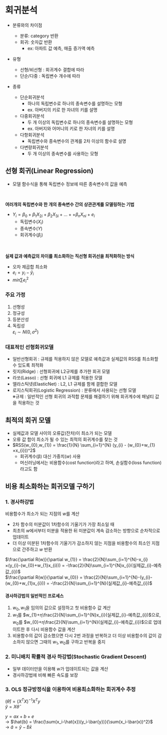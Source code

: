 # 회귀분석
- 분류와의 차이점
    - 분류: category 반환
    - 회귀: 숫자값 반환
        - ex: 아파트 값 예측, 매출 증가액 예측

- 유형
    - 선형/비선형 : 회귀계수 결합에 따라
    - 단순/다중 : 독립변수 개수에 따라

- 종류
    - 단순회귀분석
        - 하나의 독립변수로 하나의 종속변수를 설명하는 모형
        - ex. 아버지의 키로 한 자녀의 키를 설명
    - 다중회귀분석
        - 두 개 이상의 독립변수로 하나의 종속변수를 설명하는 모형
        - ex. 아버지와 어머니의 키로 한 자녀의 키를 설명
    - 다항회귀분석
        - 독립변수와 종속변수의 관계를 2차 이상의 함수로 설명
    - 다변량회귀분석
        - 두 개 이상의 종속변수를 사용하는 모형

## 선형 회귀(Linear Regression)
- 모델 함수식을 통해 독립변수 정보에 따른 종속변수의 값을 예측
<br>

**여러개의 독립변수와 한 개의 종속변수 간의 상관관계를 모델링하는 기법**
- $Y_{i} = β_{0} + β_{1}X_{2i} + β_{2}X_{3i} + … + + β_{n}X_{ni} + e_{i}$
    - 독립변수($X_{i}$)
    - 종속변수($Y$)
    - 회귀계수($β_{i}$)
<br>

**실제 값과 예측값의 차이를 최소화하는 직선형 회귀선을 최적화하는 방식**
- 오차 제곱합 최소화
- $e_{i} = y_{i} - \hat{y}_{i}$
- $min \sum{e^2_{i}}$

### 주요 가정
1. 선형성
2. 정규성
3. 등분산성
4. 독립성<br>
$ε_{i}\sim N(0,σ^2)$

### 대표적인 선형회귀모델
- 일반선형회귀 : 규제를 적용하지 않은 모델로 예측값과 실제값의 RSS를 최소화할 수 있도록 최적화
- 릿지(Ridge) : 선형회귀에 L2규제를 추가한 회귀 모델
- 라쏘(Lasso) : 선형 회귀에 L1 규제를 적용한 모델
- 엘라스틱넷(ElasticNet) : L2, L1 규제를 함께 결합한 모델
- 로지스틱회귀(Logistic Regression) : 분류에서 사용되는 선형 모델<br>
※규제 : 일반적인 선형 회귀의 과적합 문제를 해결하기 위해 회귀계수에 패널티 값을 적용하는 것

## 최적의 회귀 모델
- 실제값과 모델 사이의 오류값(잔차)이 최소가 되는 모델
- 오류 값 합이 최소가 될 수 있는 최적의 회귀계수를 찾는 것
- $RSS(w_{0},w_{1}) = \frac{1}{N} \sum_{i=1}^{N} (y_{i} - (w_{0}+w_{1}×x_{i}))^2$<br>
    - 회귀계수(β) 대신 가중치($w$) 사용
    - 머신러닝에서는 비용함수(cost function)라고 하며, 손실함수(loss function)라고도 함

## 비용 최소화하는 회귀모델 구하기

### 1. 경사하강법
비용함수가 최소가 되는 지점의 $w$를 계산
- 2차 함수의 미분값이 1차함수의 기울기가 가장 최소일 때
- 최초의 $w$에서부터 미분을 적용한 뒤 미분값이 계속 감소하는 방향으로 순차적으로 업데이트
- 더 이상 미분된 1차함수의 기울기가 감소하지 않는 지점을 비용함수의 최소인 지점으로 간주하고 $w$ 반환<br>

$\frac{\partial R(w)}{\partial w_{1}} = \frac{2}{N}\sum_{i=1}^{N}-x_{i}×(y_{i}-(w_{0}+w_{1}x_{i})) = -\frac{2}{N}\sum_{i=1}^{N}x_{i}(실제값_{i}-예측값_{i})$<br>
$\frac{\partial R(w)}{\partial w_{0}} = \frac{2}{N}\sum_{i=1}^{N}-(y_{i}-(w_{0}+w_{1}x_{i})) = -\frac{2}{N}\sum_{i=1}^{N}(실제값_{i}-예측값_{i})$
<br>

#### 경사하강법의 일반적인 프로세스
1. $w_{0}, w_{1}$을 임의의 값으로 설정하고 첫 비용함수 값 계산
2. $w_{1}$를 $w_{1}+η\frac{2}{N}\sum_{i=1}^{N}x_{i}(실제값_{i}-예측값_{i})$으로, $w_{0}$를 $w_{0}+η\frac{2}{N}\sum_{i=1}^{N}(실제값_{i}-예측값_{i})$으로 업데이트한 후 다시 비용함수 값을 계산
3. 비용함수의 값이 감소했으면 다시 2번 과정을 반복하고 더 이상 비용함수의 값이 감소하지 않으면 그때의 $w_{1}, w_{0}$를 구하고 반복을 중지

### 2. 미니배치 확률적 경사 하강법(Stochastic Gradient Descent)
- 일부 데이터만을 이용해 $w$가 업데이트되는 값을 계산
- 경사하강법에 비해 빠른 속도를 보장

### 3. OLS 정규방정식을 이용하여 비용최소화하는 회귀계수 추정
$(\hat{θ}) = (X^TX)^{-1}X^Ty$<br>
$\hat{y} = X\hat{θ}$

$y=ax+b+e$ <br>
    -> $\hat{b} = \frac{\sum(x_i-\hat{x})(y_i-\bar{y})}{\sum(x_i-\bar(x))^2}$<br>
    -> $\hat{a} = \bar{y} - \hat{b}\bar{x}$